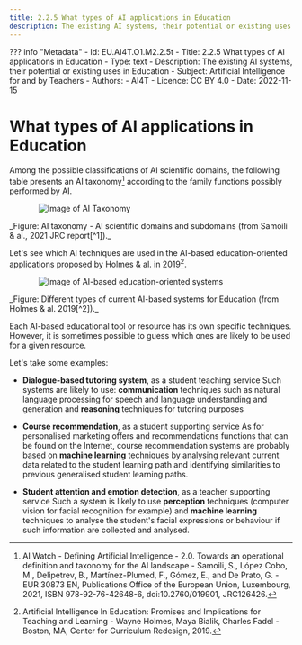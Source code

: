 ```yaml
---
title: 2.2.5 What types of AI applications in Education
description: The existing AI systems, their potential or existing uses in Education
---
```

??? info "Metadata"
    - Id: EU.AI4T.O1.M2.2.5t
    - Title: 2.2.5 What types of AI applications in Education
    - Type: text
    - Description: The existing AI systems, their potential or existing uses in Education
    - Subject: Artificial Intelligence for and by Teachers
    - Authors:
        - AI4T 
    - Licence: CC BY 4.0
    - Date: 2022-11-15

# What types of AI applications in Education

Among the possible classifications of AI scientific domains, the following table presents an AI taxonomy[^1] according to the family functions possibly performed by AI.
<figure> 
  <img src="Images/AI-Taxonomy-Samoli-al-2021-EN.png" alt="Image of AI Taxonomy"/>  
</figure>
_Figure: AI taxonomy -  AI scientific domains and subdomains (from Samoili & al., 2021 JRC report[^1])._

Let's see which AI techniques are used in the AI-based education-oriented applications proposed by Holmes & al. in 2019[^2].
<figure> 
  <img src="Images/AIED-Holmes-systems-EN.png" alt="Image of AI-based education-oriented systems"/> 
</figure>
_Figure: Different types of current AI-based systems for Education (from Holmes & al. 2019[^2])._

Each AI-based educational tool or resource has its own specific techniques. However, it is sometimes possible to guess which ones are likely to be used for a given resource.

Let's take some examples:

- **Dialogue-based tutoring system**, as a student teaching service
Such systems are likely to use: **communication** techniques such as natural language processing for speech and language understanding and generation and **reasoning** techniques for tutoring purposes

- **Course recommendation**, as a student supporting service
As for personalised marketing offers and recommendations functions that can be found on the Internet, course recommendation systems are probably based on **machine learning** techniques by analysing relevant current data related to the student learning path and identifying similarities to previous generalised student learning paths.

- **Student attention and emotion detection**, as a teacher supporting service
Such a system is likely to use **perception** techniques (computer vision for facial recognition for example) and **machine learning** techniques to analyse the student's facial expressions or behaviour if such information are collected and analysed.


[^1]: AI Watch - Defining Artificial Intelligence - 2.0. Towards an operational definition and taxonomy for the AI landscape - Samoili, S., López Cobo, M., Delipetrev, B., Martínez-Plumed, F., Gómez, E., and De Prato, G. - EUR 30873 EN, Publications Office of the European Union, Luxembourg, 2021, ISBN 978-92-76-42648-6, doi:10.2760/019901, JRC126426.

[^2]: Artificial Intelligence In Education: Promises and Implications for Teaching and Learning - Wayne Holmes, Maya Bialik, Charles Fadel - Boston, MA, Center for Curriculum Redesign, 2019.
